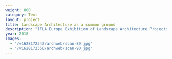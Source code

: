 ```yaml
---
weight: 800
category: Text
layout: project
title: Landscape Architecture as a common ground
description: "IFLA Europe Exhibition of Landscape Architecture Projects in Europe"
year: 2018
images:
  - "/v1628172347/archweb/scan-89.jpg"
  - "/v1628172350/archweb/scan-90.jpg"
---
```

